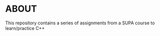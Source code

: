 # ABOUT #

This repository contains a series of assignments from a SUPA course to learn/practice C++